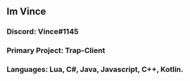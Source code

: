 ## Im Vince
###  Discord: Vince#1145
### Primary Project: Trap-Client
### Languages: Lua, C#, Java, Javascript, C++, Kotlin.

